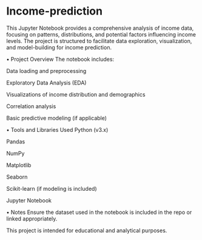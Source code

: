 # Income-prediction
This Jupyter Notebook provides a comprehensive analysis of income data, focusing on patterns, distributions, and potential factors influencing income levels. The project is structured to facilitate data exploration, visualization, and model-building for income prediction.


• Project Overview
The notebook includes:

Data loading and preprocessing

Exploratory Data Analysis (EDA)

Visualizations of income distribution and demographics

Correlation analysis

Basic predictive modeling (if applicable)

• Tools and Libraries Used
Python (v3.x)

Pandas

NumPy

Matplotlib

Seaborn

Scikit-learn (if modeling is included)

Jupyter Notebook

• Notes
Ensure the dataset used in the notebook is included in the repo or linked appropriately.

This project is intended for educational and analytical purposes.
